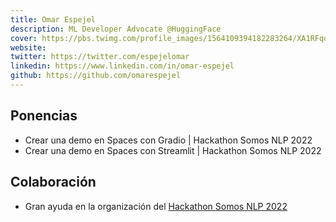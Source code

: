 ```yaml
---
title: Omar Espejel
description: ML Developer Advocate @HuggingFace  
cover: https://pbs.twimg.com/profile_images/1564109394182283264/XA1RFqdh_400x400.jpg
website: 
twitter: https://twitter.com/espejelomar
linkedin: https://www.linkedin.com/in/omar-espejel
github: https://github.com/omarespejel
---
```


## Ponencias

- Crear una demo en Spaces con Gradio | Hackathon Somos NLP 2022
- Crear una demo en Spaces con Streamlit | Hackathon Somos NLP 2022

## Colaboración

- Gran ayuda en la organización del [Hackathon Somos NLP 2022](/blog/hackathon-2022)
